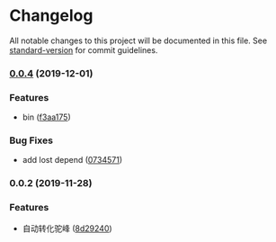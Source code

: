 # Changelog

All notable changes to this project will be documented in this file. See [standard-version](https://github.com/conventional-changelog/standard-version) for commit guidelines.

### [0.0.4](https://github.com/sqlwwx/api-gitlab/compare/v0.0.2...v0.0.4) (2019-12-01)


### Features

* bin ([f3aa175](https://github.com/sqlwwx/api-gitlab/commit/f3aa175b663c166fc7d143a36f5dcf314831861b))


### Bug Fixes

* add lost depend ([0734571](https://github.com/sqlwwx/api-gitlab/commit/073457118d1860dd7317548673d512d94a10e52e))

### 0.0.2 (2019-11-28)


### Features

* 自动转化驼峰 ([8d29240](https://github.com/sqlwwx/api-gitlab/commit/8d2924059c197bd23ff4800f9b30a6ec0e720ddf))
